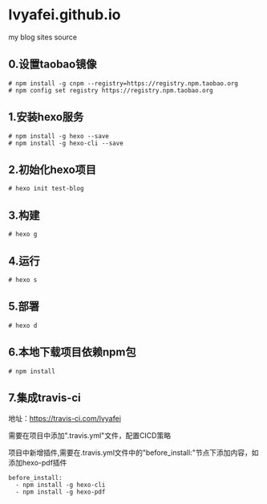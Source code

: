 # lvyafei.github.io
my blog sites source


## 0.设置taobao镜像

```
# npm install -g cnpm --registry=https://registry.npm.taobao.org
# npm config set registry https://registry.npm.taobao.org
```

## 1.安装hexo服务

```
# npm install -g hexo --save
# npm install -g hexo-cli --save
```

## 2.初始化hexo项目

```
# hexo init test-blog
```

## 3.构建

```
# hexo g
```

## 4.运行

```
# hexo s
```

## 5.部署

```
# hexo d
```

## 6.本地下载项目依赖npm包

```
# npm install
```

## 7.集成travis-ci

地址：https://travis-ci.com/lvyafei

需要在项目中添加".travis.yml"文件，配置CICD策略

项目中新增插件,需要在.travis.yml文件中的"before_install:"节点下添加内容，如添加hexo-pdf插件

```
before_install:
  - npm install -g hexo-cli
  - npm install -g hexo-pdf
```